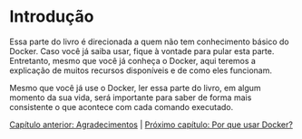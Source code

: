 # Introdução

Essa parte do livro é direcionada a quem não tem conhecimento básico do Docker. Caso você já saiba usar, fique à vontade para pular esta parte. Entretanto, mesmo que você já conheça o Docker, aqui teremos a explicação de muitos recursos disponíveis e de como eles funcionam.

Mesmo que você já use o Docker, ler essa parte do livro, em algum momento da sua vida, será importante para saber de forma mais consistente o que acontece com cada comando executado.

[Capítulo anterior: Agradecimentos](agradecimentos.md) | [Próximo capítulo: Por que usar Docker?](porque.md)